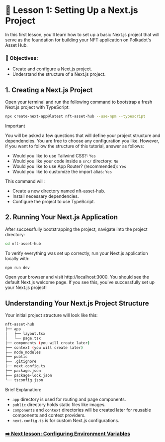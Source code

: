 # 🎯 Lesson 1: Setting Up a Next.js Project

In this first lesson, you'll learn how to set up a basic Next.js project that will serve as the foundation for building your NFT application on Polkadot's Asset Hub.

### 🔑 Objectives:

- Create and configure a Next.js project.
- Understand the structure of a Next.js project.

## 1. Creating a Next.js Project

Open your terminal and run the following command to bootstrap a fresh Next.js project with TypeScript:

```sh
npx create-next-app@latest nft-asset-hub --use-npm --typescript
```

> [!IMPORTANT]
> You will be asked a few questions that will define your project structure and dependencies. You are free to choose any configuration you like. However, if you want to follow the structure of this tutorial, answer as follows:
>
> - Would you like to use Tailwind CSS?: `Yes`
> - Would you like your code inside a `src/` directory: `No`
> - Would you like to use App Router? (recommended): `Yes`
> - Would you like to customize the import alias: `Yes`

This command will:

- Create a new directory named nft-asset-hub.
- Install necessary dependencies.
- Configure the project to use TypeScript.

## 2. Running Your Next.js Application

After successfully bootstrapping the project, navigate into the project directory:

```sh
cd nft-asset-hub
```

To verify everything was set up correctly, run your Next.js application locally with:

```sh
npm run dev
```

Open your browser and visit http://localhost:3000. You should see the default Next.js welcome page. If you see this, you've successfully set up your Next.js project!

## Understanding Your Next.js Project Structure

Your initial project structure will look like this:

```sh
nft-asset-hub
├── app
│   ├── layout.tsx
│   └── page.tsx
├── components (you will create later)
├── context (you will create later)
├── node_modules
├── public
├── .gitignore
├── next.config.ts
├── package.json
├── package-lock.json
└── tsconfig.json
```

Brief Explanation:

- `app` directory is used for routing and page components.
- `public` directory holds static files like images.
- `components` and `context` directories will be created later for reusable components and context providers.
- `next.config.ts` is for custom Next.js configurations.

### [➡️ Next lesson: Configuring Environment Variables](./lesson-2-setup-env.md)
